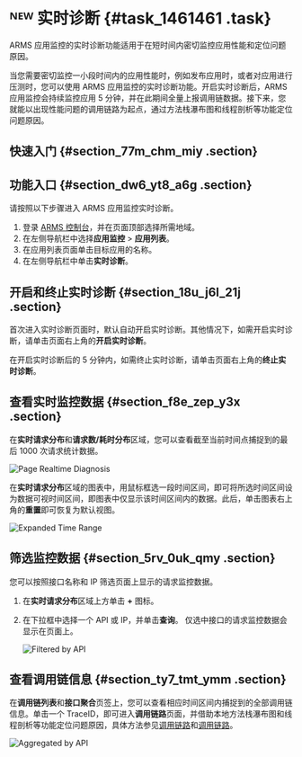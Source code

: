 # ᴺᴱᵂ 实时诊断 {#task_1461461 .task}

ARMS 应用监控的实时诊断功能适用于在短时间内密切监控应用性能和定位问题原因。

当您需要密切监控一小段时间内的应用性能时，例如发布应用时，或者对应用进行压测时，您可以使用 ARMS 应用监控的实时诊断功能。开启实时诊断后，ARMS 应用监控会持续监控应用 5 分钟，并在此期间全量上报调用链数据。接下来，您就能以出现性能问题的调用链路为起点，通过方法栈瀑布图和线程剖析等功能定位问题原因。

## 快速入门 {#section_77m_chm_miy .section}

## 功能入口 {#section_dw6_yt8_a6g .section}

请按照以下步骤进入 ARMS 应用监控实时诊断。

1.  登录 [ARMS 控制台](https://arms-ap-southeast-1.console.aliyun.com/#/home)，并在页面顶部选择所需地域。
2.  在左侧导航栏中选择**应用监控** \> **应用列表**。
3.  在应用列表页面单击目标应用的名称。
4.  在左侧导航栏中单击**实时诊断**。

## 开启和终止实时诊断 {#section_18u_j6l_21j .section}

首次进入实时诊断页面时，默认自动开启实时诊断。其他情况下，如需开启实时诊断，请单击页面右上角的**开启实时诊断**。

在开启实时诊断后的 5 分钟内，如需终止实时诊断，请单击页面右上角的**终止实时诊断**。

## 查看实时监控数据 {#section_f8e_zep_y3x .section}

在**实时请求分布**和**请求数/耗时分布**区域，您可以查看截至当前时间点捕捉到的最后 1000 次请求统计数据。

![Page Realtime Diagnosis](http://static-aliyun-doc.oss-cn-hangzhou.aliyuncs.com/assets/img/1161825/156508310854055_zh-CN.png)

在**实时请求分布**区域的图表中，用鼠标框选一段时间区间，即可将所选时间区间设为数据可视时间区间，即图表中仅显示该时间区间内的数据。此后，单击图表右上角的**重置**即可恢复为默认视图。

![Expanded Time Range](http://static-aliyun-doc.oss-cn-hangzhou.aliyuncs.com/assets/img/1161825/156508310954056_zh-CN.png)

## 筛选监控数据 {#section_5rv_0uk_qmy .section}

您可以按照接口名称和 IP 筛选页面上显示的请求监控数据。

1.  在**实时请求分布**区域上方单击 **+** 图标。
2.  在下拉框中选择一个 API 或 IP，并单击**查询**。 仅选中接口的请求监控数据会显示在页面上。

    ![Filtered by API](http://static-aliyun-doc.oss-cn-hangzhou.aliyuncs.com/assets/img/1161825/156508310954057_zh-CN.png)


## 查看调用链信息 {#section_ty7_tmt_ymm .section}

在**调用链列表**和**接口聚合**页签上，您可以查看相应时间区间内捕捉到的全部调用链信息。单击一个 TraceID，即可进入**调用链路**页面，并借助本地方法栈瀑布图和线程剖析等功能定位问题原因，具体方法参见[调用链路](intl.zh-CN/应用监控/控制台功能/查询调用链.md#)和[调用链路](intl.zh-CN/应用监控/使用教程/使用线程剖析诊断代码层面的问题.md#)。

![Aggregated by API](http://static-aliyun-doc.oss-cn-hangzhou.aliyuncs.com/assets/img/1161825/156508310954058_zh-CN.png)

